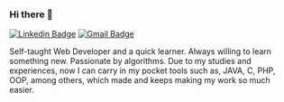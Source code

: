 ### Hi there 👋

[![Linkedin Badge](https://img.shields.io/badge/-Bernardo%20Trindade-6633cc?style=flat-square&logo=Linkedin&logoColor=white&link=https://www.linkedin.com/in/bertrindade/)](https://www.linkedin.com/in/bertrindade/) 
[![Gmail Badge](https://img.shields.io/badge/-btrindadedeabreu@gmail.com-6633cc?style=flat-square&logo=Gmail&logoColor=white&link=mailto:btrindadedeabreu@gmail.com)](mailto:btrindadedeabreu@gmail.com)

Self-taught Web Developer and a quick learner. Always willing to learn something new. Passionate by algorithms. Due to my studies and experiences, now I can carry in my pocket tools such as, JAVA, C, PHP, OOP, among others, which made and keeps making my work so much easier. 
